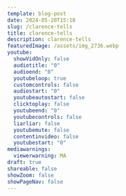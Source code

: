 ```yaml
---
template: blog-post
date: 2024-05-20T15:18
slug: /clarence-tells
title: clarence-tells
description: clarence-tells
featuredImage: /assets/img_2736.webp
youtube:
  showVidOnly: false
  audiotitle: "0"
  audioend: "0"
  youtubeloop: true
  customcontrols: false
  audiostart: "0"
  youtubeautostart: false
  clicktoplay: false
  youtubeend: "0"
  youtubecontrols: false
  liarliar: false
  youtubemute: false
  contentinvideo: false
  youtubestart: "0"
mediawarnings:
  viewerwarning: MA
draft: true
shareable: false
showZoom: false
showPageNav: false
---
```

